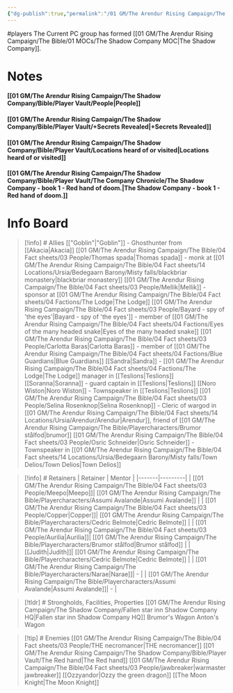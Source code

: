 ```yaml
---
{"dg-publish":true,"permalink":"/01 GM/The Arendur Rising Campaign/The Shadow Company/Bible/Player Vault/1.This is the player vault for the Arendur Rising campaign/","title":"1. This is the player vault for the Arendur Rising campaign"}
---
```


#players 
The Current PC group has formed [[01 GM/The Arendur Rising Campaign/The Bible/01 MOCs/The Shadow Company MOC\|The Shadow Company]]. 


# Notes 

#### [[01 GM/The Arendur Rising Campaign/The Shadow Company/Bible/Player Vault/People\|People]]
#### [[01 GM/The Arendur Rising Campaign/The Shadow Company/Bible/Player Vault/+Secrets Revealed\|+Secrets Revealed]]
#### [[01 GM/The Arendur Rising Campaign/The Shadow Company/Bible/Player Vault/Locations heard of or visited\|Locations heard of or visited]]
#### [[01 GM/The Arendur Rising Campaign/The Shadow Company/Bible/Player Vault/The Company Chronicle/The Shadow Company - book 1 - Red hand of doom.\|The Shadow Company - book 1 - Red hand of doom.]]


# Info Board 
> [!info] # Allies
> [["Goblin"\|"Goblin"]] - Ghosthunter from [[Akacia\|Akacia]]
> [[01 GM/The Arendur Rising Campaign/The Bible/04 Fact sheets/03 People/Thomas spada\|Thomas spada]] - monk at [[01 GM/The Arendur Rising Campaign/The Bible/04 Fact sheets/14 Locations/Ursia/Bedegaarn Barony/Misty falls/blackbriar monastery\|blackbriar monastery]]
> [[01 GM/The Arendur Rising Campaign/The Bible/04 Fact sheets/03 People/Mellik\|Mellik]] - sponsor at [[01 GM/The Arendur Rising Campaign/The Bible/04 Fact sheets/04 Factions/The Lodge\|The Lodge]]
> [[01 GM/The Arendur Rising Campaign/The Bible/04 Fact sheets/03 People/Bayard - spy of  'the eyes'\|Bayard - spy of  'the eyes']] - member of [[01 GM/The Arendur Rising Campaign/The Bible/04 Fact sheets/04 Factions/Eyes of the many headed snake\|Eyes of the many headed snake]]
> [[01 GM/The Arendur Rising Campaign/The Bible/04 Fact sheets/03 People/Carlotta Baras\|Carlotta Baras]] - member of [[01 GM/The Arendur Rising Campaign/The Bible/04 Fact sheets/04 Factions/Blue Guardians\|Blue Guardians]]
> [[Sandra\|Sandra]] - [[01 GM/The Arendur Rising Campaign/The Bible/04 Fact sheets/04 Factions/The Lodge\|The Lodge]] manager in [[Teslions\|Teslions]]
> [[Soranna\|Soranna]] - guard captain in [[Teslions\|Teslions]]
> [[Noro Wiston\|Noro Wiston]] - Townspeaker in [[Teslions\|Teslions]]
> [[01 GM/The Arendur Rising Campaign/The Bible/04 Fact sheets/03 People/Selina Rosenknop\|Selina Rosenknop]] - Cleric of wargod in [[01 GM/The Arendur Rising Campaign/The Bible/04 Fact sheets/14 Locations/Ursia/Arendur/Arendur\|Arendur]], friend of [[01 GM/The Arendur Rising Campaign/The Bible/Playercharacters/Brumor stålfod\|brumor]]
> [[01 GM/The Arendur Rising Campaign/The Bible/04 Fact sheets/03 People/Osric Schneider\|Osric Schneider]] - Townspeaker in [[01 GM/The Arendur Rising Campaign/The Bible/04 Fact sheets/14 Locations/Ursia/Bedegaarn Barony/Misty falls/Town Delios/Town Delios\|Town Delios]]

> [!info] # Retainers
> | Retainer | Mentor |
> |-------|---------|
> | [[01 GM/The Arendur Rising Campaign/The Bible/04 Fact sheets/03 People/Meepo\|Meepo]]| [[01 GM/The Arendur Rising Campaign/The Bible/Playercharacters/Assumi Avalande\|Assumi Avalande]] |
>| [[01 GM/The Arendur Rising Campaign/The Bible/04 Fact sheets/03 People/Copper\|Copper]]| [[01 GM/The Arendur Rising Campaign/The Bible/Playercharacters/Cedric Belmote\|Cedric Belmote]] |
>| [[01 GM/The Arendur Rising Campaign/The Bible/04 Fact sheets/03 People/Aurilia\|Aurilia]]| [[01 GM/The Arendur Rising Campaign/The Bible/Playercharacters/Brumor stålfod\|Brumor stålfod]] |
>| [[Judith\|Judith]]| [[01 GM/The Arendur Rising Campaign/The Bible/Playercharacters/Cedric Belmote\|Cedric Belmote]] |
>| [[01 GM/The Arendur Rising Campaign/The Bible/Playercharacters/Narae\|Narae]]|  - |
>| [[01 GM/The Arendur Rising Campaign/The Bible/Playercharacters/Assumi Avalande\|Assumi Avalande]]| - | 

> [!tldr] # Strongholds, Facilities, Properties
> [[01 GM/The Arendur Rising Campaign/The Shadow Company/Fallen star inn Shadow Company HQ\|Fallen star inn Shadow Company HQ]]
> Brumor's Wagon
> Anton's Wagon

> [!tip] # Enemies
> [[01 GM/The Arendur Rising Campaign/The Bible/04 Fact sheets/03 People/THE necromancer\|THE necromancer]]
> [[01 GM/The Arendur Rising Campaign/The Shadow Company/Bible/Player Vault/The Red hand\|The Red hand]]
> [[01 GM/The Arendur Rising Campaign/The Bible/04 Fact sheets/03 People/jawbreaker\|warmaster jawbreaker]]
> [[Ozzyandor\|Ozzy the green dragon]]
> [[The Moon Knight\|The Moon Knight]]

